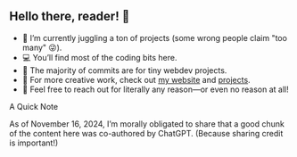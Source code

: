 ## Hello there, reader! 👋

  -  🚀 I’m currently juggling a ton of projects (some wrong people claim "too many" 😜).
  -  💻 You’ll find most of the coding bits here.
  -  🔧 The majority of commits are for tiny webdev projects.
  -  🎨 For more creative work, check out [my website](https://www.austinmiller.net/projects) and [projects](https://www.austinmiller.net/projects).
  -  💌 Feel free to reach out for literally any reason—or even no reason at all!

A Quick Note

As of November 16, 2024, I’m morally obligated to share that a good chunk of the content here was co-authored by ChatGPT. (Because sharing credit is important!)
